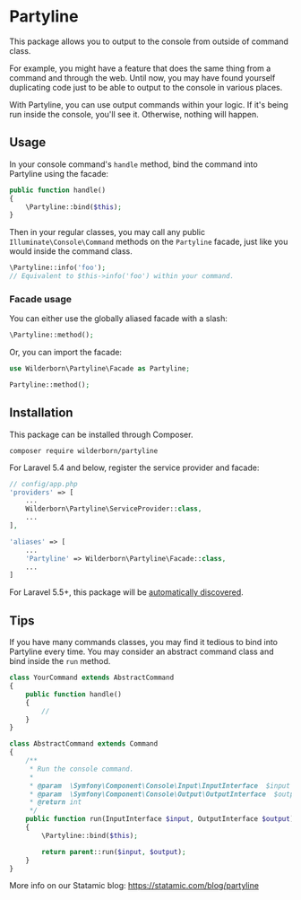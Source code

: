 # Partyline

This package allows you to output to the console from outside of command class.

For example, you might have a feature that does the same thing from a command and through the web.
Until now, you may have found yourself duplicating code just to be able to output to the console in various places.

With Partyline, you can use output commands within your logic. If it's being run inside the console, you'll see it. Otherwise, nothing will happen.

## Usage

In your console command's `handle` method, bind the command into Partyline using the facade:

``` php
public function handle()
{
    \Partyline::bind($this);
}
```

Then in your regular classes, you may call any public `Illuminate\Console\Command` methods on the `Partyline` facade, just like you would inside the command class.

``` php
\Partyline::info('foo');
// Equivalent to $this->info('foo') within your command.
```

### Facade usage

You can either use the globally aliased facade with a slash:

```php
\Partyline::method();
```

Or, you can import the facade:

```php
use Wilderborn\Partyline\Facade as Partyline;

Partyline::method();
```

## Installation

This package can be installed through Composer.

```
composer require wilderborn/partyline
```

For Laravel 5.4 and below, register the service provider and facade:

``` php
// config/app.php
'providers' => [
    ...
    Wilderborn\Partyline\ServiceProvider::class,
    ...
],

'aliases' => [
    ...
    'Partyline' => Wilderborn\Partyline\Facade::class,
    ...
]
```

For Laravel 5.5+, this package will be [automatically discovered](https://medium.com/@taylorotwell/package-auto-discovery-in-laravel-5-5-ea9e3ab20518).

## Tips

If you have many commands classes, you may find it tedious to bind into Partyline every time. You may consider an abstract command class and bind inside the `run` method.

``` php
class YourCommand extends AbstractCommand
{
    public function handle()
    {
        //
    }
}
```

``` php
class AbstractCommand extends Command
{
    /**
     * Run the console command.
     *
     * @param  \Symfony\Component\Console\Input\InputInterface  $input
     * @param  \Symfony\Component\Console\Output\OutputInterface  $output
     * @return int
     */
    public function run(InputInterface $input, OutputInterface $output)
    {
        \Partyline::bind($this);

        return parent::run($input, $output);
    }
}
```

More info on our Statamic blog: <https://statamic.com/blog/partyline>
